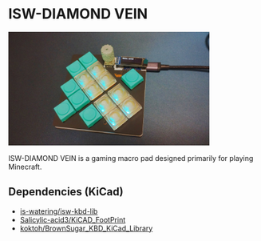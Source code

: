 # ISW-DIAMOND VEIN
<img src="img/mounting-example.jpg" width="80%">

ISW-DIAMOND VEIN is a gaming macro pad designed primarily for playing Minecraft.


## Dependencies (KiCad)
* [is-watering/isw-kbd-lib](https://github.com/is-watering/isw-kbd-lib)
* [Salicylic-acid3/KiCAD_FootPrint](https://github.com/Salicylic-acid3/KiCAD_FootPrint)
* [koktoh/BrownSugar_KBD_KiCad_Library](https://github.com/koktoh/BrownSugar_KBD_KiCad_Library)
